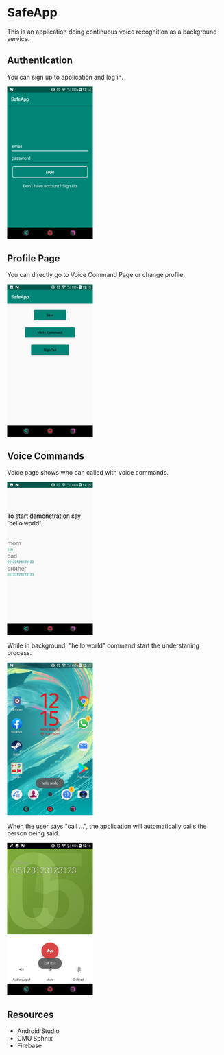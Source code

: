 # SafeApp

This is an application doing continuous voice recognition as a background service.


## Authentication

You can sign up to application and log in.

<img src="images/Screenshot_20201130-121442.png" width=200>

## Profile Page

You can directly go to Voice Command Page or change profile.

<img src="images/Screenshot_20201130-121501.png" width=200>

## Voice Commands

Voice page shows who can called with voice commands. 

<img src="images/Screenshot_20201130-121529.png" width=200>

While in background, "hello world" command start the understaning process. 

<img src="images/Screenshot_20201130-121559.png" width=200>

When the user says "call ...", the application will automatically calls the person being said.

<img src="images/Screenshot_20201130-121647.png" width=200>


## Resources

- Android Studio
- CMU Sphnix 
- Firebase

